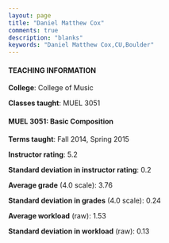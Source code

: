 ```yaml
---
layout: page
title: "Daniel Matthew Cox" 
comments: true
description: "blanks"
keywords: "Daniel Matthew Cox,CU,Boulder"
---
```

<head>
<script src="https://ajax.googleapis.com/ajax/libs/jquery/2.1.3/jquery.min.js"></script>
<script src="https://dl.dropboxusercontent.com/s/pc42nxpaw1ea4o9/highcharts.js?dl=0"></script>
<!-- <script src="../assets/js/highcharts.js"></script> -->
<style type="text/css">@font-face {
	font-family: "Bebas Neue";
	src: url(https://www.filehosting.org/file/details/544349/BebasNeue Regular.otf) format("opentype");
	}
	h1.Bebas { 
		font-family: "Bebas Neue", Verdana, Tahoma;
	}
</style>
</head>
	   
#### TEACHING INFORMATION

**College**: College of Music

**Classes taught**: MUEL 3051

#### MUEL 3051: Basic Composition

**Terms taught**: Fall 2014, Spring 2015

**Instructor rating**: 5.2

**Standard deviation in instructor rating**: 0.2

**Average grade** (4.0 scale): 3.76

**Standard deviation in grades** (4.0 scale): 0.24

**Average workload** (raw): 1.53

**Standard deviation in workload** (raw): 0.13

